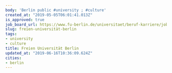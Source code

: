 ```yaml
---
body: 'Berlin public #university ; #culture'
created_at: "2019-05-05T06:01:41.013Z"
is_approved: true
job_board_url: https://www.fu-berlin.de/universitaet/beruf-karriere/jobs/index.html
slug: freien-universität-berlin
tags:
- university
- culture
title: Freien Universität Berlin
updated_at: "2019-06-16T10:36:09.624Z"
cities:
- berlin
---
```

